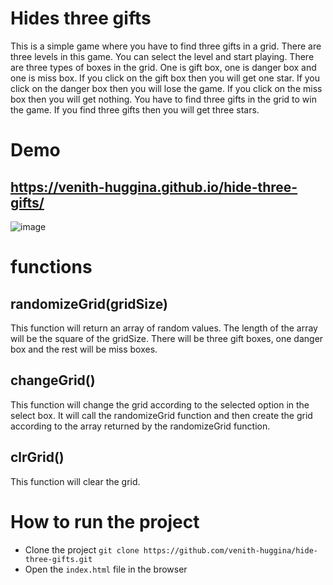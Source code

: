 # Hides three gifts

This is a simple game where you have to find three gifts in a grid. There are three levels in this game. You can select the level and start playing. There are three types of boxes in the grid. One is gift box, one is danger box and one is miss box. If you click on the gift box then you will get one star. If you click on the danger box then you will lose the game. If you click on the miss box then you will get nothing. You have to find three gifts in the grid to win the game. If you find three gifts then you will get three stars.

# Demo

## https://venith-huggina.github.io/hide-three-gifts/

![image](https://user-images.githubusercontent.com/84177920/198501831-0a3eb329-8121-4cc3-b3f1-89745e669115.png)

# functions

## randomizeGrid(gridSize)

This function will return an array of random values. The length of the array will be the square of the gridSize. There will be three gift boxes, one danger box and the rest will be miss boxes.

## changeGrid()

This function will change the grid according to the selected option in the select box. It will call the randomizeGrid function and then create the grid according to the array returned by the randomizeGrid function.

## clrGrid()

This function will clear the grid.

# How to run the project

- Clone the project `git clone https://github.com/venith-huggina/hide-three-gifts.git`
- Open the `index.html` file in the browser



